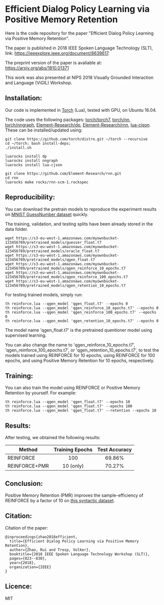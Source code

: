 # Efficient Dialog Policy Learning via Positive Memory Retention

Here is the code repository for the paper "Efficient Dialog Policy Learning via Positive Memory Retention".

The paper is published in 2018 IEEE Spoken Language Technology (SLT), link: https://ieeexplore.ieee.org/document/8639617.

The preprint version of the paper is avaliable at: https://arxiv.org/abs/1810.01371

This work was also presented at NIPS 2018 Visually Grounded Interaction and Language (ViGIL) Workshop.

## Installation:

Our code is implemented in [Torch][1] (Lua), tested with GPU, on Ubuntu 16.04.   

The code uses the following packages: [torch/torch7][2], [torch/nn][3], [torch/nngraph][4], [Element-Research/dp][7], [Element-Research/rnn][5], [lua-cjson][6]. These can be installed/updated using:

```
git clone https://github.com/torch/distro.git ~/torch --recursive
cd ~/torch; bash install-deps;
./install.sh

luarocks install dp
luarocks install nngraph
luarocks install lua-cjson

git clone https://github.com/Element-Research/rnn.git
cd rnn
luarocks make rocks/rnn-scm-1.rockspec
```

## Reproducibility:

You can download the pretrain models to reproduce the experiment results on [MNIST GuessNumber dataset][8] quickly.

The training, validation, and testing splits have been already stored in the data folder.

```
wget https://s3-eu-west-1.amazonaws.com/myownbucket-123456789/pretrained_models/guesser_float.t7  
wget https://s3-eu-west-1.amazonaws.com/myownbucket-123456789/pretrained_models/oracle_float.t7  
wget https://s3-eu-west-1.amazonaws.com/myownbucket-123456789/pretrained_models/qgen_float.t7 
wget https://s3-eu-west-1.amazonaws.com/myownbucket-123456789/pretrained_models/qgen_reinforce_10_epochs.t7
wget https://s3-eu-west-1.amazonaws.com/myownbucket-123456789/pretrained_models/qgen_reinforce_100_epochs.t7
wget https://s3-eu-west-1.amazonaws.com/myownbucket-123456789/pretrained_models/qgen_retention_10_epochs.t7 
```

For testing trained models, simply run:

```
th reinforce.lua --qgen_model 'qgen_float.t7' --epochs 0
th reinforce.lua --qgen_model 'qgen_reinforce_10_epochs.t7' --epochs 0
th reinforce.lua --qgen_model 'qgen_reinforce_100_epochs.t7' --epochs 0
th reinforce.lua --qgen_model 'qgen_retention_10_epochs.t7' --epochs 0
```

The model name 'qgen_float.t7' is the pretrained quentioner model using supervised learning.  

You can also change the name to 'qgen_reinforce_10_epochs.t7', 'qgen_reinforce_100_epochs.t7', or 'qgen_retention_10_epochs.t7', to test the models trained using REINFORCE for 10 epochs, using REINFORCE for 100 epochs, and using Positive Memory Retention for 10 epochs, respectively.  

## Training:

You can also train the model using REINFORCE or Positive Memory Retention by yourself. For example:

```
th reinforce.lua --qgen_model 'qgen_float.t7' --epochs 10
th reinforce.lua --qgen_model 'qgen_float.t7' --epochs 100
th reinforce.lua --qgen_model 'qgen_float.t7' --retention --epochs 10
```

## Results:

After testing, we obtained the following results:

| Method        | Training Epochs     | Test Accuracy   |
| --------      |:-----:              |:-----:          |
| REINFORCE     | 100                 | 69.86%          |
| REINFORCE+PMR | 10 (only)           | 70.27%          |

## Conclusion:

Positive Memory Retention (PMR) improves the sample-efficiency of REINFORCE by a factor of 10 on [this syntactic dataset][8].

## Citation:

Citation of the paper:

```
@inproceedings{zhao2018efficient,
  title={Efficient Dialog Policy Learning via Positive Memory Retention},
  author={Zhao, Rui and Tresp, Volker},
  booktitle={2018 IEEE Spoken Language Technology Workshop (SLT)},
  pages={823--830},
  year={2018},
  organization={IEEE}
}
```

## Licence:

MIT


[1]: http://torch.ch/
[2]: https://github.com/torch/torch7
[3]: https://github.com/torch/nn
[4]: https://github.com/torch/nngraph
[5]: https://github.com/Element-Research/rnn/
[6]: https://luarocks.org/modules/luarocks/lua-cjson
[7]: https://github.com/nicholas-leonard/dp
[8]: https://github.com/ruizhaogit/MNIST-GuessNumber
